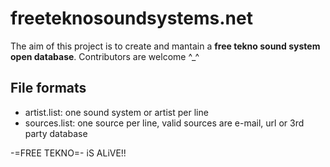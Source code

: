 # freeteknosoundsystems.net

The aim of this project is to create and mantain a **free tekno sound system open database**. Contributors are welcome ^_^

## File formats

- artist.list: one sound system or artist per line
- sources.list: one source per line, valid sources are e-mail, url or 3rd party database

-=FREE TEKNO=- iS ALiVE!!
